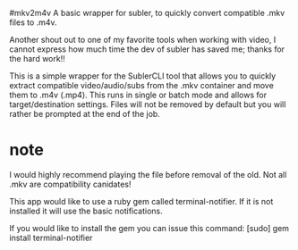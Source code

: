 #mkv2m4v
A basic wrapper for subler, to quickly convert compatible .mkv files to .m4v.

Another shout out to one of my favorite tools when working with video, I cannot express how much time the dev of subler has saved me; thanks for the hard work!!

This is a simple wrapper for the SublerCLI tool that allows you to quickly extract compatible video/audio/subs from the .mkv container and move them to .m4v (.mp4).  This runs in single or batch mode and allows for target/destination settings.  Files will not be removed by default but you will rather be prompted at the end of the job.

# note
I would highly recommend playing the file before removal of the old.  Not all .mkv are compatibility canidates!

This app would like to use a ruby gem called terminal-notifier.  If it is not installed it will use the basic notifications.  

If you would like to install the gem you can issue this command:
[sudo] gem install terminal-notifier
